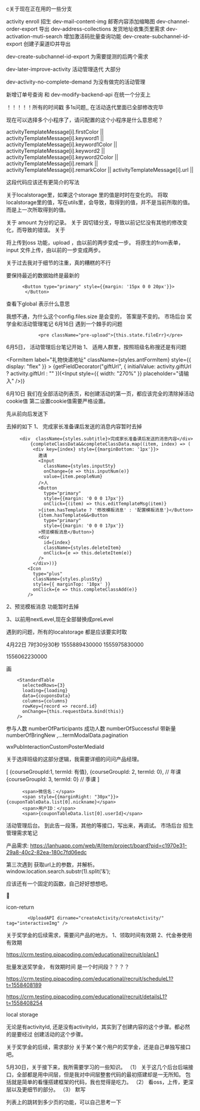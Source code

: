 c关于现在正在用的一些分支

activity
enroll 招生
dev-mail-content-img  邮寄内容添加缩略图
dev-channel-order-export  导出
dev-address-collections  发货地址收集页里需求
dev-activation-muti-search  增加激活码批量查询功能
dev-create-subchannel-id-export  创建子渠道ID并导出


dev-create-subchannel-id-export  为需要提测的后两个需求

dev-later-improve-activity  活动管理迭代   大部分

dev-activity-no-complete-demand 为没有做完的活动管理

新增订单号查询 和 dev-modify-backend-api 在统一个分支上

！！！！！所有的时间戳 多1s问题,, 在活动迭代里面已全部修改完毕


现在可以选择多个小程序了，请问配置的这个小程序是什么意思呢？

activityTemplateMessage[i].firstColor ||
              activityTemplateMessage[i].keyword1 ||
              activityTemplateMessage[i].keyword1Color ||
              activityTemplateMessage[i].keyword2 ||
              activityTemplateMessage[i].keyword2Color ||
              activityTemplateMessage[i].remark ||
              activityTemplateMessage[i].remarkColor ||
              activityTemplateMessage[i].url ||

这段代码应该还有更简介的写法

关于localstorage里，如果这个storage 里的值是时时在变化的。
将取localstorage里的值，写在utils里，会导致，取得到的值，并不是当前所取的值。
而是上一次所取得到的值。



关于 amount  为分的记录。
关于 因切错分支，导致以前记忆没有其他的修改变化，而导致的错误。
关于

将上传到oss 功能，upload ，由以前的两步变成一步。
将原生的from表单，input 文件上传，由以前的一步变成两步。

关于过去我对于细节的注重，真的糟糕的不行

要保持最近的数据始终是最新的

          <Button type="primary" style={{margin: '15px 0 0 20px'}}>
           </Button>


查看下global 表示什么意思

我想不通，为什么这个config.files.size 是会变的， 答案是不变的。
市场后台 奖学金和活动管理笔记
6月16日
遇到一个棘手的问题

                <pre className="pre-upload">{this.state.fileErr}</pre>


6月5日，
活动管理后台笔记开始
1、 适用人群里，按照班级名称搜还是有问题

<FormItem
            label="礼物快递地址"
            className={styles.antFormItem}
            style={{ display: "flex" }}
          >
            {getFieldDecorator("giftUrl", {
              initialValue: activity.giftUrl ? activity.giftUrl : ""
            })(<Input style={{ width: "270%" }} placeholder="请输入" />)}
          </FormItem>


6月10日
我们在全部活动列表页，和创建活动的第一页，都应该完全的清除掉活动cookie值
第二设置cookie值需要严格设置。

先从前向后发送下

去掉的如下
1、
完成家长准备课后发送的消息内容暂时去掉
```
     <div  className={styles.subtitle}>完成家长准备课后发送的消息内容</div>
         {completeClassData&&completeClassData.map((item, index) => (
          <div key={index} style={{marginBottom: '1px'}}>
            邀请
            <Input
              className={styles.inputSty}
              onChange={e => this.inputNum(e)}
              value={item.peopleNum}
            />人
            <Button
              type="primary"
              style={{margin: '0 0 0 17px'}}
              onClick={(item) => this.editTemplateMsg(item)}
            >{item.hasTemplate ? '修改模板消息' : '配置模板消息'}</Button>
            {item.hasTemplate&&<Button
              type="primary"
              style={{margin: '0 0 0 17px'}}
            >预览模板消息</Button>}
            <div
              id={index}
              className={styles.deleteItem}
              onClick={e => this.deleteItem(e)}
            />
          </div>))}
        <Icon
          type="plus"
          className={styles.plusSty}
          style={{ marginTop: '10px' }}
          onClick={e => this.completeClassAdd(e)}
        />
```
2、预览模板消息 功能暂时去掉

3、以前用nextLevel,现在全部替换成preLevel

遇到的问题，所有的localstorage 都是应该要实时取

4月22日 7时30分30秒     1555889430000
1555975830000

1556062230000




画

        <StandardTable
          selectedRows={3}
          loading={loading}
          data={couponsData}
          columns={columns}
          rowKey={record => record.id}
          onChange={this.requestData.bind(this)}
        />







参与人数  numberOfParticipants
成功人数  numberOfSuccessful
带新量    numberOfBringNew
,...termModalData.pagination

wxPubInteractionCustomPosterMediaId

关于选择班级的这部分逻辑，我需要详细的问问产品经理。

[
    {courseGroupId:1, termId: 有值},
    {courseGroupId: 2, termId: 0}, // 年课
    {courseGroupId: 3, termId: 0} // 季课
]

          <span>微信名：</span>
          <span style={{marginRight: "30px"}}>{couponTableData.list[0].nickname}</span>
          <span>用户ID：</span>
          <span>{couponTableData.list[0].userId}</span>

活动管理后台。
到此告一段落，其他的等接口，写出来，再调试。
市场后台 招生管理需求笔记


产品需求: https://lanhuapp.com/web/#/item/project/board?pid=c1970e31-29a8-40c2-82ea-180c7fd06edc


第三次遇到 获取url上的参数，并解析。
window.location.search.substr(1).split('&');

应该还有一个固定的函数，自己好好想想吧。

&#xe731;

icon-return

            <UploadAPI dirname="createActivity/createActivity/" tag="interactiveImg" />



关于奖学金的后续需求，需要问产品的地方。
1、领取时间有效期
2、代金券使用有效期

https://crm.testing.pipacoding.com/educational/recruit/planL1

批量发送奖学金， 有效期时间 是一个时间段？？？？

https://crm.testing.pipacoding.com/educational/recruit/scheduleL1?t=1558408189

https://crm.testing.pipacoding.com/educational/recruit/detailsL1?t=1558408254

local storage

无论是有activityId, 还是没有activityId，其实到了创建内容的这个步骤。都必然的是要经过
创建活动的这个步骤。

关于奖学金的后续，需求部分
关于某个某个用户的奖学金，还是自己单独写接口吧。

5月30日，关于接下来，我所需要学习的一些知识。
（1）
关于这几个后台后端接口，全部都是用中间层，但是我对中间层整套代码的最初搭建却是一无所知。
包括就是简单的看懂搭建框架的代码，我也觉得是吃力。
（2）
看oss，上传，更深层以及更细节的部分。
（3）
默写

列表上的跳转到多少页的功能，可以自己思考一下
